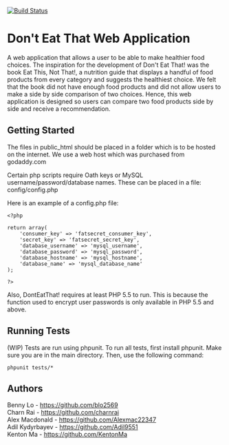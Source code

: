 [![Build Status](https://travis-ci.com/Alexmac22347/DontEatThat.svg?token=Dp1JTmix1PPSSRxKqqsj&branch=master)](https://travis-ci.com/Alexmac22347/DontEatThat)

# Don't Eat That Web Application

A web application that allows a user to be able to make healthier food choices. The inspiration for the development of Don't 
Eat That! was the book Eat This, Not That!, a nutrition guide that displays a handful of food products from every category 
and suggests the healthiest choice. We felt that the book did not have enough food products and did not allow users to make a 
side by side comparison of two choices. Hence, this web application is designed so users can compare two food products side by 
side and receive a recommendation.

## Getting Started

The files in public_html should be placed in a folder which is to be hosted
on the internet. We use a web host which was purchased from godaddy.com

Certain php scripts require Oath keys or MySQL username/password/database names.
These can be placed in a file: config/config.php

Here is an example of a config.php file:
```
<?php

return array(
    'consumer_key' => 'fatsecret_consumer_key',
    'secret_key' => 'fatsecret_secret_key',
    'database_username' => 'mysql_username',
    'database_password' => 'mysql_password',
    'database_hostname' => 'mysql_hostname',
    'database_name' => 'mysql_database_name'
);

?>
```

Also, DontEatThat! requires at least PHP 5.5 to run. This is because the function used to encrypt user passwords is only
available in PHP 5.5 and above.


## Running Tests
(WIP)
Tests are run using phpunit. To run all tests, first install phpunit. Make sure you are in 
the main directory. Then, use the following command:
```
phpunit tests/*
```

## Authors
Benny Lo - https://github.com/blo2569  
Charn Rai - https://github.com/charnrai  
Alex Macdonald - https://github.com/Alexmac22347  
Adil Kydyrbayev - https://github.com/Adil9551  
Kenton Ma - https://github.com/KentonMa  
